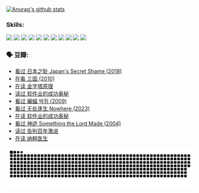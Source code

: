 
[![Anurag's github stats](https://github-readme-stats.vercel.app/api?username=w940853815)](https://github.com/anuraghazra/github-readme-stats)

### Skills:

<code><img height="32" src="https://cdn.jsdelivr.net/npm/simple-icons@v5/icons/python.svg"></code>
<code><img height="32" src="https://cdn.jsdelivr.net/npm/simple-icons@v5/icons/javascript.svg"></code>
<code><img height="32" src="https://cdn.jsdelivr.net/npm/simple-icons@v5/icons/django.svg"></code>
<code><img height="32" src="https://cdn.jsdelivr.net/npm/simple-icons@v5/icons/flask.svg"></code>
<code><img height="32" src="https://cdn.jsdelivr.net/npm/simple-icons@v5/icons/vuetify.svg"></code>
<code><img height="32" src="https://cdn.jsdelivr.net/npm/simple-icons@v5/icons/git.svg"></code>
<code><img height="32" src="https://cdn.jsdelivr.net/npm/simple-icons@v5/icons/docker.svg"></code>
<code><img height="32" src="https://cdn.jsdelivr.net/npm/simple-icons@v5/icons/postgresql.svg"></code>
<code><img height="32" src="https://cdn.jsdelivr.net/npm/simple-icons@v5/icons/elasticsearch.svg"></code>
<code><img height="32" src="https://cdn.jsdelivr.net/npm/simple-icons@v5/icons/macos.svg"></code>
<code><img height="32" src="https://cdn.jsdelivr.net/npm/simple-icons@v5/icons/linux.svg"></code>

### 🗣 豆瓣:

<!-- DOUBAN-ACTIVITIES:START -->
- [看过 日本之耻 Japan's Secret Shame‎ (2018)](https://www.douban.com/people/136069238/status/4431579101/?_i=99923479)
- [在看 三国‎ (2010)](https://www.douban.com/people/136069238/status/4430559482/?_i=99923479)
- [在读 金字塔原理](https://www.douban.com/people/136069238/status/4424812753/?_i=99923479)
- [读过 软件业的成功奥秘](https://www.douban.com/people/136069238/status/4424809958/?_i=99923479)
- [看过 蝙蝠 박쥐‎ (2009)](https://www.douban.com/people/136069238/status/4422787315/?_i=99923479)
- [看过 无处逢生 Nowhere‎ (2023)](https://www.douban.com/people/136069238/status/4416454713/?_i=99923479)
- [在读 软件业的成功奥秘](https://www.douban.com/people/136069238/status/4414815312/?_i=99923479)
- [看过 神迹 Something the Lord Made‎ (2004)](https://www.douban.com/people/136069238/status/4409691983/?_i=99923479)
- [读过 告别百年激进](https://www.douban.com/people/136069238/status/4406414036/?_i=99923479)
- [在读 纳粹医生](https://www.douban.com/people/136069238/status/4406413750/?_i=99923479)
<!-- DOUBAN-ACTIVITIES:END -->


![Snake animation](https://raw.githubusercontent.com/w940853815/w940853815/output/github-contribution-grid-snake.svg)

<!--
**w940853815/w940853815** is a ✨ _special_ ✨ repository because its `README.md` (this file) appears on your GitHub profile.

Here are some ideas to get you started:

- 🔭 I’m currently working on ...
- 🌱 I’m currently learning ...
- 👯 I’m looking to collaborate on ...
- 🤔 I’m looking for help with ...
- 💬 Ask me about ...
- 📫 How to reach me: ...
- 😄 Pronouns: ...
- ⚡ Fun fact: ...
-->
